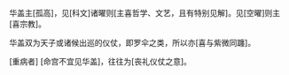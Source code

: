 华盖主[孤高]，见[科文]诸曜则[主喜哲学、文艺，且有特别见解]。见[空曜]则主[喜宗教]。

华盖双为天子或诸候出巡的仪仗，即罗伞之类，所以亦[喜与紫微同躔]。

[重病者] [命宫不宜见华盖]，往往为[丧礼仪仗之意]。